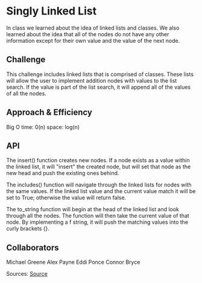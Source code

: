 # Singly Linked List

In class we learned about the idea of linked lists and classes. We also learned about the idea that all of the nodes do not have any other information except for their own value and the value of the next node.

## Challenge

This challenge includes linked lists that is comprised of classes. These lists will allow the user to implement addition nodes with values to the list search. If the value is part of the list search, it will append all of the values of all the nodes.

## Approach & Efficiency

Big O
time: 0(n)
space: log(n)

## API

The insert() function creates new nodes. If a node exists as a value within the linked list, it will "insert" the created node, but will set that node as the new head and push the existing ones behind.

The includes() function will navigate through the linked lists for nodes with the same values. If the linked list value and the current value match it will be set to True; otherwise the value will return false.

The to_string function will begin at the head of the linked list and look through all the nodes. The function will then take the current value of that node. By implementing a f string, it will push the matching values into the curly brackets {}.

## Collaborators

Michael Greene
Alex Payne
Eddi Ponce
Connor Bryce

Sources:
[Source](https://www.w3schools.com/python/ref_string_format.asp)
